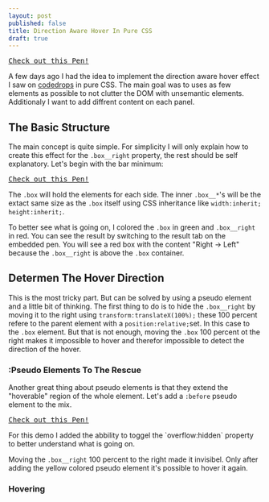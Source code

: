 ```yaml
---
layout: post
published: false
title: Direction Aware Hover In Pure CSS
draft: true
---
```


<pre class="codepen" data-height="300" data-type="result" data-href="162ba1b75de88267c79052fb6c431c70" data-user="FWeinb" data-safe="true"><code></code><a href="http://codepen.io/FWeinb/pen/xgCwL">Check out this Pen!</a></pre>

A few days ago I had the idea to implement the direction aware hover effect I saw on [codedrops](http://tympanus.net/TipsTricks/DirectionAwareHoverEffect/) in pure CSS. The main goal was to uses as few elements as possible to not clutter the DOM with unsemantic elements. Additionaly I want to add diffrent content on each panel. 

## The Basic Structure

The main concept is quite simple. For simplicity I will only explain how to create this effect for the `.box__right` property, the rest should be self explanatory. Let's begin with the bar minimum: 
<pre class="codepen" data-height="300" data-type="css" data-href="882abf79f7211b64071f84614b149c4c" data-user="FWeinb" data-safe="true"><code></code><a href="http://codepen.io/FWeinb/pen/hDgKr">Check out this Pen!</a></pre>

The `.box` will hold the elements for each side. The inner `.box__*`'s will be the extact same size as the `.box` itself using CSS inheritance like `width:inherit;` `height:inherit;`.

To better see what is going on, I colored the `.box` in green and `.box__right` in red. You can see the result by switching to the result tab on the embedded pen. You will see a red box with the content "Right → Left" because the `.box__right` is above the `.box` container. 

## Determen The Hover Direction 

This is the most tricky part. But can be solved by using a pseudo element and a little bit of thinking. The first thing to do is to hide the `.box__right` by moving it to the right using `transform:translateX(100%);` these 100 percent refere to the parent element with a `position:relative;`set. In this case to the `.box` element. 
But that is not enough, moving the `.box` 100 percent ot the right makes it impossible to hover and therefor impossible to detect the direction of the hover. 

### :Pseudo Elements To The Rescue 

Another great thing about pseudo elements is that they extend the "hoverable" region of the whole element. Let's add a `:before` pseudo element to the mix. 

<pre class="codepen" data-height="400" data-type="result" data-href="7e9b4dfe299e0ef903ad66f77384fda4" data-user="FWeinb" data-safe="true"><code></code><a href="http://codepen.io/FWeinb/pen/iaJLG">Check out this Pen!</a></pre>
<aside>
For this demo I added the abbility to toggel the `overflow:hidden` property to better understand what is going on. 
</aside>

Moving the `.box__right` 100 percent to the right made it invisibel. Only after adding the yellow colored pseudo element it's possible to hover it again. 


### Hovering










<script async src="http://codepen.io/assets/embed/ei.js"></script>
